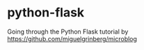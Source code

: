 # python-flask
Going through the Python Flask tutorial by https://github.com/miguelgrinberg/microblog

